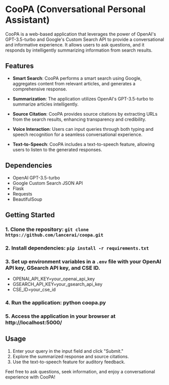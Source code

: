 # CooPA (Conversational Personal Assistant)

CooPA is a web-based application that leverages the power of OpenAI's GPT-3.5-turbo and Google's Custom Search API to provide a conversational and informative experience. It allows users to ask questions, and it responds by intelligently summarizing information from search results.

## Features

- **Smart Search**: CooPA performs a smart search using Google, aggregates content from relevant articles, and generates a comprehensive response.
  
- **Summarization**: The application utilizes OpenAI's GPT-3.5-turbo to summarize articles intelligently.

- **Source Citation**: CooPA provides source citations by extracting URLs from the search results, enhancing transparency and credibility.

- **Voice Interaction**: Users can input queries through both typing and speech recognition for a seamless conversational experience.

- **Text-to-Speech**: CooPA includes a text-to-speech feature, allowing users to listen to the generated responses.

## Dependencies

- OpenAI GPT-3.5-turbo
- Google Custom Search JSON API
- Flask
- Requests
- BeautifulSoup

## Getting Started

### 1. Clone the repository: `git clone https://github.com/lancerai/coopa.git`
### 2. Install dependencies: `pip install -r requirements.txt`
### 3. Set up environment variables in a `.env` file with your OpenAI API key, GSearch API key, and CSE ID.

- OPENAI_API_KEY=your_openai_api_key
- GSEARCH_API_KEY=your_gsearch_api_key
- CSE_ID=your_cse_id

### 4. Run the application: python coopa.py
### 5. Access the application in your browser at http://localhost:5000/

## Usage
1. Enter your query in the input field and click "Submit."
2. Explore the summarized response and source citations.
3. Use the text-to-speech feature for auditory feedback.

Feel free to ask questions, seek information, and enjoy a conversational experience with CooPA!
